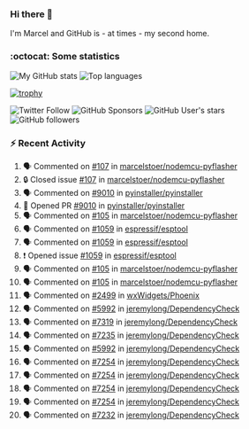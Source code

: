 ### Hi there 👋

I'm Marcel and GitHub is - at times - my second home.

<!--
**marcelstoer/marcelstoer** is a ✨ _special_ ✨ repository because its `README.md` (this file) appears on your GitHub profile.

Here are some ideas to get you started:

- 🔭 I’m currently working on ...
- 🌱 I’m currently learning ...
- 👯 I’m looking to collaborate on ...
- 🤔 I’m looking for help with ...
- 💬 Ask me about ...
- 📫 How to reach me: ...
- 😄 Pronouns: ...
- ⚡ Fun fact: ...
-->

### :octocat: Some statistics

<!-- https://github.com/anuraghazra/github-readme-stats -->

![My GitHub stats](https://github-readme-stats.vercel.app/api?username=marcelstoer&count_private=true&show_icons=true&hide_title=true)
![Top languages](https://github-readme-stats.vercel.app/api/top-langs/?username=marcelstoer&layout=compact&count_private=true&show_icons=true&hide_title=true&langs_count=10)

[![trophy](https://github-profile-trophy.vercel.app/?username=marcelstoer)](https://github.com/marcelstoer)

![Twitter Follow](https://img.shields.io/twitter/follow/frightanic?style=social)
![GitHub Sponsors](https://img.shields.io/github/sponsors/marcelstoer?style=social)
![GitHub User's stars](https://img.shields.io/github/stars/marcelstoer?style=social)
![GitHub followers](https://img.shields.io/github/followers/marcelstoer?style=social)

### :zap: Recent Activity

<!--START_SECTION:activity-->
1. 🗣 Commented on [#107](https://github.com/marcelstoer/nodemcu-pyflasher/issues/107#issuecomment-2631414843) in [marcelstoer/nodemcu-pyflasher](https://github.com/marcelstoer/nodemcu-pyflasher)
2. 🔒 Closed issue [#107](https://github.com/marcelstoer/nodemcu-pyflasher/issues/107) in [marcelstoer/nodemcu-pyflasher](https://github.com/marcelstoer/nodemcu-pyflasher)
3. 🗣 Commented on [#9010](https://github.com/pyinstaller/pyinstaller/pull/9010#issuecomment-2630082137) in [pyinstaller/pyinstaller](https://github.com/pyinstaller/pyinstaller)
4. 💪 Opened PR [#9010](https://github.com/pyinstaller/pyinstaller/pull/9010) in [pyinstaller/pyinstaller](https://github.com/pyinstaller/pyinstaller)
5. 🗣 Commented on [#105](https://github.com/marcelstoer/nodemcu-pyflasher/issues/105#issuecomment-2622676100) in [marcelstoer/nodemcu-pyflasher](https://github.com/marcelstoer/nodemcu-pyflasher)
6. 🗣 Commented on [#1059](https://github.com/espressif/esptool/issues/1059#issuecomment-2622638348) in [espressif/esptool](https://github.com/espressif/esptool)
7. 🗣 Commented on [#1059](https://github.com/espressif/esptool/issues/1059#issuecomment-2620173568) in [espressif/esptool](https://github.com/espressif/esptool)
8. ❗ Opened issue [#1059](https://github.com/espressif/esptool/issues/1059) in [espressif/esptool](https://github.com/espressif/esptool)
9. 🗣 Commented on [#105](https://github.com/marcelstoer/nodemcu-pyflasher/issues/105#issuecomment-2618302792) in [marcelstoer/nodemcu-pyflasher](https://github.com/marcelstoer/nodemcu-pyflasher)
10. 🗣 Commented on [#105](https://github.com/marcelstoer/nodemcu-pyflasher/issues/105#issuecomment-2618096669) in [marcelstoer/nodemcu-pyflasher](https://github.com/marcelstoer/nodemcu-pyflasher)
11. 🗣 Commented on [#2499](https://github.com/wxWidgets/Phoenix/issues/2499#issuecomment-2618086282) in [wxWidgets/Phoenix](https://github.com/wxWidgets/Phoenix)
12. 🗣 Commented on [#5992](https://github.com/jeremylong/DependencyCheck/issues/5992#issuecomment-2616195287) in [jeremylong/DependencyCheck](https://github.com/jeremylong/DependencyCheck)
13. 🗣 Commented on [#7319](https://github.com/jeremylong/DependencyCheck/pull/7319#issuecomment-2614090126) in [jeremylong/DependencyCheck](https://github.com/jeremylong/DependencyCheck)
14. 🗣 Commented on [#7235](https://github.com/jeremylong/DependencyCheck/issues/7235#issuecomment-2613422029) in [jeremylong/DependencyCheck](https://github.com/jeremylong/DependencyCheck)
15. 🗣 Commented on [#5992](https://github.com/jeremylong/DependencyCheck/issues/5992#issuecomment-2613389800) in [jeremylong/DependencyCheck](https://github.com/jeremylong/DependencyCheck)
16. 🗣 Commented on [#7254](https://github.com/jeremylong/DependencyCheck/issues/7254#issuecomment-2612963803) in [jeremylong/DependencyCheck](https://github.com/jeremylong/DependencyCheck)
17. 🗣 Commented on [#7254](https://github.com/jeremylong/DependencyCheck/issues/7254#issuecomment-2606885372) in [jeremylong/DependencyCheck](https://github.com/jeremylong/DependencyCheck)
18. 🗣 Commented on [#7254](https://github.com/jeremylong/DependencyCheck/issues/7254#issuecomment-2606785865) in [jeremylong/DependencyCheck](https://github.com/jeremylong/DependencyCheck)
19. 🗣 Commented on [#7254](https://github.com/jeremylong/DependencyCheck/issues/7254#issuecomment-2606527091) in [jeremylong/DependencyCheck](https://github.com/jeremylong/DependencyCheck)
20. 🗣 Commented on [#7232](https://github.com/jeremylong/DependencyCheck/issues/7232#issuecomment-2605203107) in [jeremylong/DependencyCheck](https://github.com/jeremylong/DependencyCheck)
<!--END_SECTION:activity-->

